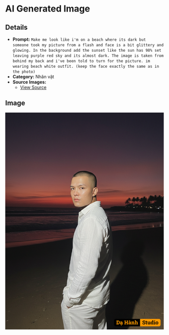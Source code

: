 # AI Generated Image

## Details
- **Prompt:** `Make me look like i'm on a beach where its dark but someone took my picture from a flash and face is a bit glittery and glowing. In the background add the sunset like the sun has 98% set leaving purple red sky and its almost dark. The image is taken from behind my back and i've been told to turn for the picture. im wearing beach white outfit. (keep the face exactly the same as in the photo)`
- **Category:** Nhân vật
- **Source Images:**
  - [View Source](https://raw.githubusercontent.com/lenzcomvth/ImageLibrary/main/Male.png)

## Image
![AI Generated Image](./image-2025-10-06T20-53-24-931Z-78k01.png)